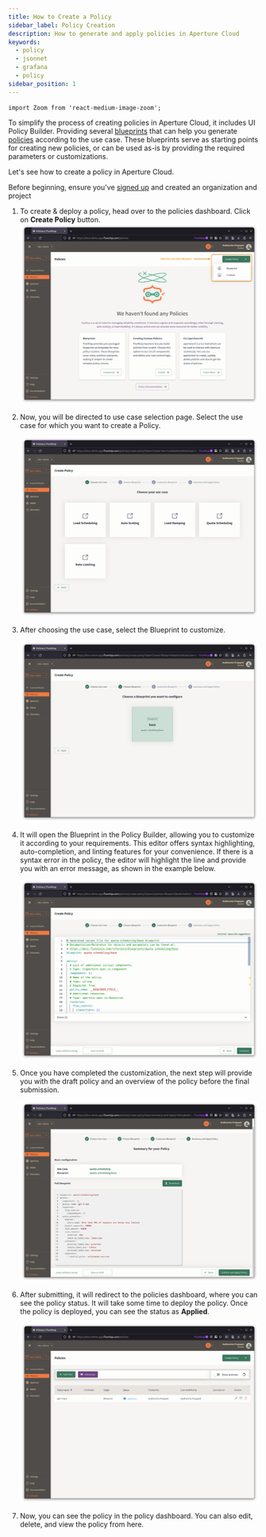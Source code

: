 ```yaml
---
title: How to Create a Policy
sidebar_label: Policy Creation
description: How to generate and apply policies in Aperture Cloud
keywords:
  - policy
  - jsonnet
  - grafana
  - policy
sidebar_position: 1
---
```


```mdx-code-block
import Zoom from 'react-medium-image-zoom';
```

To simplify the process of creating policies in Aperture Cloud, it includes UI
Policy Builder. Providing several [blueprints][blueprints] that can help you
generate [policies][policies] according to the use case. These blueprints serve
as starting points for creating new policies, or can be used as-is by providing
the required parameters or customizations.

Let's see how to create a policy in Aperture Cloud.

Before beginning, ensure you've [signed up][] and created an organization and
project

1. To create & deploy a policy, head over to the policies dashboard. Click on
   **Create Policy** button. ![Policies Dashboard](./assets/1-create-policy.png)
2. Now, you will be directed to use case selection page. Select the use case for
   which you want to create a Policy.

   ![Use Case Selection](./assets/2-use-case-select.png)

3. After choosing the use case, select the Blueprint to customize.

   ![Blueprint Selection](./assets/3-choose-blueprint.png)

4. It will open the Blueprint in the Policy Builder, allowing you to customize
   it according to your requirements. This editor offers syntax highlighting,
   auto-completion, and linting features for your convenience. If there is a
   syntax error in the policy, the editor will highlight the line and provide
   you with an error message, as shown in the example below.

   ![Policy Builder](./assets/4-customize-blueprint.png)

5. Once you have completed the customization, the next step will provide you
   with the draft policy and an overview of the policy before the final
   submission.

   ![Deploy Policy](./assets/5-review-policy.png)

6. After submitting, it will redirect to the policies dashboard, where you can
   see the policy status. It will take some time to deploy the policy. Once the
   policy is deployed, you can see the status as **Applied**.

   ![Policy Status](./assets/6-policy-applied.png)

7. Now, you can see the policy in the policy dashboard. You can also edit,
   delete, and view the policy from here.

[blueprints]: /reference/blueprints/blueprints.md
[policies]: /concepts/advanced/policy.md
[signed up]: /reference/cloud-ui/sign-up.md
